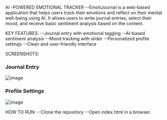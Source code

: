 AI -POWERED EMOTIONAL TRACKER 
--EmotiJournal is a web-based application that helps users track their emotions and reflect on their mental well-being using AI. It allows users to write journal entries, select their mood, and receive basic sentiment analysis based on the content.

KEY FEATURES:
--Journal entry with emotional tagging
--AI-based sentiment analysis
--Mood tracking with slider
--Personalized profile settings
--Clean and user-friendly interface

SCREENSHOTS:
### Journal Entry
![image](https://github.com/user-attachments/assets/7d956015-ebb3-4c47-a74a-dacfeb4167e0)

### Profile Settings
![image](https://github.com/user-attachments/assets/dc1d911d-6f62-4de0-afe5-7cae655a687f)

HOW TO RUN:
--Clone the repository
--Open index.html in a browser.


